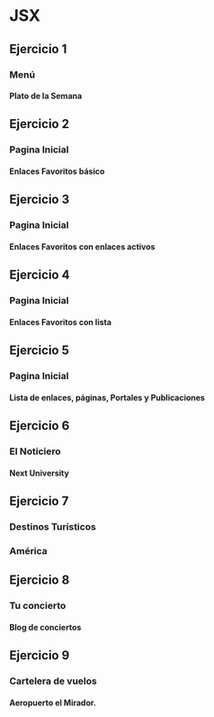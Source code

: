 # JSX

## Ejercicio 1 
### Menú 
#### Plato de la Semana

## Ejercicio 2
### Pagina Inicial 
#### Enlaces Favoritos básico

## Ejercicio 3
### Pagina Inicial 
#### Enlaces Favoritos con enlaces activos

## Ejercicio 4
### Pagina Inicial 
#### Enlaces Favoritos con lista 

## Ejercicio 5
### Pagina Inicial 
#### Lista de enlaces, páginas, Portales y Publicaciones

## Ejercicio 6
### El Noticiero
#### Next University

## Ejercicio 7
### Destinos Turísticos
### América

## Ejercicio 8
### Tu concierto
#### Blog de conciertos

## Ejercicio 9
### Cartelera de vuelos 
#### Aeropuerto el Mirador.







